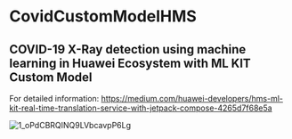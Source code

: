 # CovidCustomModelHMS

<h2>COVID-19 X-Ray detection using machine learning in Huawei Ecosystem with ML KIT Custom Model</h2>

For detailed information: https://medium.com/huawei-developers/hms-ml-kit-real-time-translation-service-with-jetpack-compose-4265d7f68e5a

![1_oPdCBRQINQ9LVbcavpP6Lg](https://user-images.githubusercontent.com/34041050/174311491-f0b40a8f-86b4-469d-87ab-428a90404665.gif)
